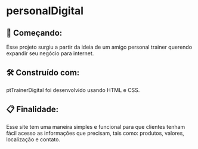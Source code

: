 # personalDigital
## 🚀 Começando:

Esse projeto surgiu a partir da ideia de um amigo personal trainer querendo expandir seu negócio para internet.

## 🛠️ Construído com:
ptTrainerDigital foi desenvolvido usando HTML e CSS.

## 📋 Finalidade:
Esse site tem uma maneira simples e funcional para que clientes tenham fácil acesso as informações que precisam, tais como: produtos, valores, localização e contato.




